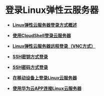 # 登录Linux弹性云服务器<a name="ZH-CN_TOPIC_0030831990"></a>

-   **[Linux弹性云服务器登录方式概述](Linux弹性云服务器登录方式概述.md)**  

-   **[使用CloudShell登录云服务器](使用CloudShell登录云服务器.md)**  

-   **[Linux弹性云服务器远程登录（VNC方式）](Linux弹性云服务器远程登录（VNC方式）.md)**  

-   **[SSH密钥方式登录](SSH密钥方式登录.md)**  

-   **[SSH密码方式登录](SSH密码方式登录.md)**  

-   **[在移动设备上登录Linux云服务器](在移动设备上登录Linux云服务器.md)**  

-   **[使用华为云APP连接Linux云服务器](使用华为云APP连接Linux云服务器.md)**  


